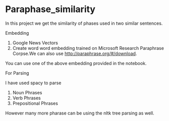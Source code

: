 # Paraphase_similarity
In this project we get the similarity of phases used in two similar sentences.

Embedding

1) Google News Vectors
2) Create word word embedding trained on Microsoft Research Paraphrase Corpse.We can also use 
http://paraphrase.org/#/download.

You can use one of the above embedding provided in the notebook.


For Parsing 

I have used spacy to parse

1) Noun Phrases
2) Verb Phrases
3) Prepositional Phrases

However many more pharase can be using the nltk tree parsing as well.



